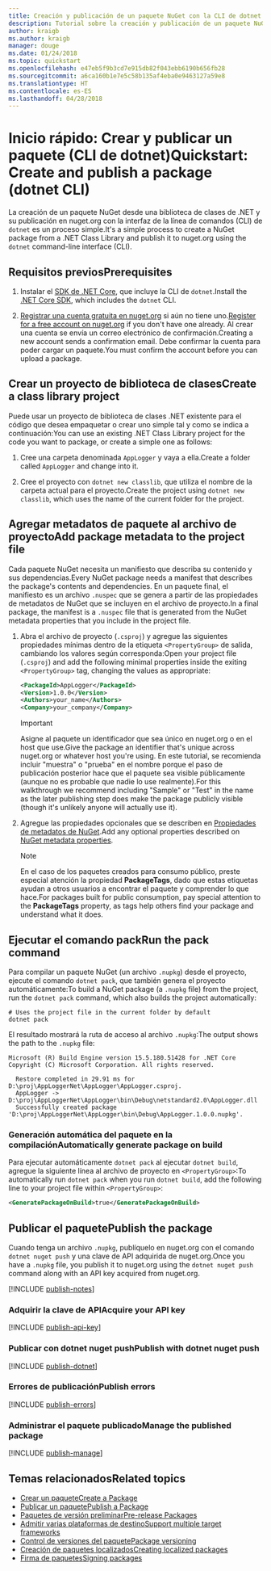 ```yaml
---
title: Creación y publicación de un paquete NuGet con la CLI de dotnet
description: Tutorial sobre la creación y publicación de un paquete NuGet mediante la CLI de NuGet. NET con la CLI de .NET Core (dotnet).
author: kraigb
ms.author: kraigb
manager: douge
ms.date: 01/24/2018
ms.topic: quickstart
ms.openlocfilehash: e47eb5f9b3cd7e915db82f043ebb6190b656fb28
ms.sourcegitcommit: a6ca160b1e7e5c58b135af4eba0e9463127a59e8
ms.translationtype: HT
ms.contentlocale: es-ES
ms.lasthandoff: 04/28/2018
---
```

# <a name="quickstart-create-and-publish-a-package-dotnet-cli"></a><span data-ttu-id="45a9b-103">Inicio rápido: Crear y publicar un paquete (CLI de dotnet)</span><span class="sxs-lookup"><span data-stu-id="45a9b-103">Quickstart: Create and publish a package (dotnet CLI)</span></span>

<span data-ttu-id="45a9b-104">La creación de un paquete NuGet desde una biblioteca de clases de .NET y su publicación en nuget.org con la interfaz de la línea de comandos (CLI) de `dotnet` es un proceso simple.</span><span class="sxs-lookup"><span data-stu-id="45a9b-104">It's a simple process to create a NuGet package from a .NET Class Library and publish it to nuget.org using the `dotnet` command-line interface (CLI).</span></span>

## <a name="prerequisites"></a><span data-ttu-id="45a9b-105">Requisitos previos</span><span class="sxs-lookup"><span data-stu-id="45a9b-105">Prerequisites</span></span>

1. <span data-ttu-id="45a9b-106">Instalar el [SDK de .NET Core](https://www.microsoft.com/net/download/), que incluye la CLI de `dotnet`.</span><span class="sxs-lookup"><span data-stu-id="45a9b-106">Install the [.NET Core SDK](https://www.microsoft.com/net/download/), which includes the `dotnet` CLI.</span></span>

1. <span data-ttu-id="45a9b-107">[Registrar una cuenta gratuita en nuget.org](https://www.nuget.org/users/account/LogOn?returnUrl=%2F) si aún no tiene uno.</span><span class="sxs-lookup"><span data-stu-id="45a9b-107">[Register for a free account on nuget.org](https://www.nuget.org/users/account/LogOn?returnUrl=%2F) if you don't have one already.</span></span> <span data-ttu-id="45a9b-108">Al crear una cuenta se envía un correo electrónico de confirmación.</span><span class="sxs-lookup"><span data-stu-id="45a9b-108">Creating a new account sends a confirmation email.</span></span> <span data-ttu-id="45a9b-109">Debe confirmar la cuenta para poder cargar un paquete.</span><span class="sxs-lookup"><span data-stu-id="45a9b-109">You must confirm the account before you can upload a package.</span></span>

## <a name="create-a-class-library-project"></a><span data-ttu-id="45a9b-110">Crear un proyecto de biblioteca de clases</span><span class="sxs-lookup"><span data-stu-id="45a9b-110">Create a class library project</span></span>

<span data-ttu-id="45a9b-111">Puede usar un proyecto de biblioteca de clases .NET existente para el código que desea empaquetar o crear uno simple tal y como se indica a continuación:</span><span class="sxs-lookup"><span data-stu-id="45a9b-111">You can use an existing .NET Class Library project for the code you want to package, or create a simple one as follows:</span></span>

1. <span data-ttu-id="45a9b-112">Cree una carpeta denominada `AppLogger` y vaya a ella.</span><span class="sxs-lookup"><span data-stu-id="45a9b-112">Create a folder called `AppLogger` and change into it.</span></span>

1. <span data-ttu-id="45a9b-113">Cree el proyecto con `dotnet new classlib`, que utiliza el nombre de la carpeta actual para el proyecto.</span><span class="sxs-lookup"><span data-stu-id="45a9b-113">Create the project using `dotnet new classlib`, which uses the name of the current folder for the project.</span></span>

## <a name="add-package-metadata-to-the-project-file"></a><span data-ttu-id="45a9b-114">Agregar metadatos de paquete al archivo de proyecto</span><span class="sxs-lookup"><span data-stu-id="45a9b-114">Add package metadata to the project file</span></span>

<span data-ttu-id="45a9b-115">Cada paquete NuGet necesita un manifiesto que describa su contenido y sus dependencias.</span><span class="sxs-lookup"><span data-stu-id="45a9b-115">Every NuGet package needs a manifest that describes the package's contents and dependencies.</span></span> <span data-ttu-id="45a9b-116">En un paquete final, el manifiesto es un archivo `.nuspec` que se genera a partir de las propiedades de metadatos de NuGet que se incluyen en el archivo de proyecto.</span><span class="sxs-lookup"><span data-stu-id="45a9b-116">In a final package, the manifest is a `.nuspec` file that is generated from the NuGet metadata properties that you include in the project file.</span></span>

1. <span data-ttu-id="45a9b-117">Abra el archivo de proyecto (`.csproj`) y agregue las siguientes propiedades mínimas dentro de la etiqueta `<PropertyGroup>` de salida, cambiando los valores según corresponda:</span><span class="sxs-lookup"><span data-stu-id="45a9b-117">Open your project file (`.csproj`) and add the following minimal properties inside the exiting `<PropertyGroup>` tag, changing the values as appropriate:</span></span>

    ```xml
    <PackageId>AppLogger</PackageId>
    <Version>1.0.0</Version>
    <Authors>your_name</Authors>
    <Company>your_company</Company>
    ```

    > [!Important]
    > <span data-ttu-id="45a9b-118">Asigne al paquete un identificador que sea único en nuget.org o en el host que use.</span><span class="sxs-lookup"><span data-stu-id="45a9b-118">Give the package an identifier that's unique across nuget.org or whatever host you're using.</span></span> <span data-ttu-id="45a9b-119">En este tutorial, se recomienda incluir "muestra" o "prueba" en el nombre porque el paso de publicación posterior hace que el paquete sea visible públicamente (aunque no es probable que nadie lo use realmente).</span><span class="sxs-lookup"><span data-stu-id="45a9b-119">For this walkthrough we recommend including "Sample" or "Test" in the name as the later publishing step does make the package publicly visible (though it's unlikely anyone will actually use it).</span></span>

1. <span data-ttu-id="45a9b-120">Agregue las propiedades opcionales que se describen en [Propiedades de metadatos de NuGet](/dotnet/core/tools/csproj#nuget-metadata-properties).</span><span class="sxs-lookup"><span data-stu-id="45a9b-120">Add any optional properties described on [NuGet metadata properties](/dotnet/core/tools/csproj#nuget-metadata-properties).</span></span>

    > [!Note]
    > <span data-ttu-id="45a9b-121">En el caso de los paquetes creados para consumo público, preste especial atención la propiedad **PackageTags**, dado que estas etiquetas ayudan a otros usuarios a encontrar el paquete y comprender lo que hace.</span><span class="sxs-lookup"><span data-stu-id="45a9b-121">For packages built for public consumption, pay special attention to the **PackageTags** property, as tags help others find your package and understand what it does.</span></span>

## <a name="run-the-pack-command"></a><span data-ttu-id="45a9b-122">Ejecutar el comando pack</span><span class="sxs-lookup"><span data-stu-id="45a9b-122">Run the pack command</span></span>

<span data-ttu-id="45a9b-123">Para compilar un paquete NuGet (un archivo `.nupkg`) desde el proyecto, ejecute el comando `dotnet pack`, que también genera el proyecto automáticamente:</span><span class="sxs-lookup"><span data-stu-id="45a9b-123">To build a NuGet package (a `.nupkg` file) from the project, run the `dotnet pack` command, which also builds the project automatically:</span></span>

```cli
# Uses the project file in the current folder by default
dotnet pack
```

<span data-ttu-id="45a9b-124">El resultado mostrará la ruta de acceso al archivo `.nupkg`:</span><span class="sxs-lookup"><span data-stu-id="45a9b-124">The output shows the path to the `.nupkg` file:</span></span>

```output
Microsoft (R) Build Engine version 15.5.180.51428 for .NET Core
Copyright (C) Microsoft Corporation. All rights reserved.

  Restore completed in 29.91 ms for D:\proj\AppLoggerNet\AppLogger\AppLogger.csproj.
  AppLogger -> D:\proj\AppLoggerNet\AppLogger\bin\Debug\netstandard2.0\AppLogger.dll
  Successfully created package 'D:\proj\AppLoggerNet\AppLogger\bin\Debug\AppLogger.1.0.0.nupkg'.
```

### <a name="automatically-generate-package-on-build"></a><span data-ttu-id="45a9b-125">Generación automática del paquete en la compilación</span><span class="sxs-lookup"><span data-stu-id="45a9b-125">Automatically generate package on build</span></span>

<span data-ttu-id="45a9b-126">Para ejecutar automáticamente `dotnet pack` al ejecutar `dotnet build`, agregue la siguiente línea al archivo de proyecto en `<PropertyGroup>`:</span><span class="sxs-lookup"><span data-stu-id="45a9b-126">To automatically run `dotnet pack` when you run `dotnet build`, add the following line to your project file within `<PropertyGroup>`:</span></span>

```xml
<GeneratePackageOnBuild>true</GeneratePackageOnBuild>
```

## <a name="publish-the-package"></a><span data-ttu-id="45a9b-127">Publicar el paquete</span><span class="sxs-lookup"><span data-stu-id="45a9b-127">Publish the package</span></span>

<span data-ttu-id="45a9b-128">Cuando tenga un archivo `.nupkg`, publíquelo en nuget.org con el comando `dotnet nuget push` y una clave de API adquirida de nuget.org.</span><span class="sxs-lookup"><span data-stu-id="45a9b-128">Once you have a `.nupkg` file, you publish it to nuget.org using the `dotnet nuget push` command along with an API key acquired from nuget.org.</span></span>

[!INCLUDE [publish-notes](includes/publish-notes.md)]

### <a name="acquire-your-api-key"></a><span data-ttu-id="45a9b-129">Adquirir la clave de API</span><span class="sxs-lookup"><span data-stu-id="45a9b-129">Acquire your API key</span></span>

[!INCLUDE [publish-api-key](includes/publish-api-key.md)]

### <a name="publish-with-dotnet-nuget-push"></a><span data-ttu-id="45a9b-130">Publicar con dotnet nuget push</span><span class="sxs-lookup"><span data-stu-id="45a9b-130">Publish with dotnet nuget push</span></span>

[!INCLUDE [publish-dotnet](includes/publish-dotnet.md)]

### <a name="publish-errors"></a><span data-ttu-id="45a9b-131">Errores de publicación</span><span class="sxs-lookup"><span data-stu-id="45a9b-131">Publish errors</span></span>

[!INCLUDE [publish-errors](includes/publish-errors.md)]

### <a name="manage-the-published-package"></a><span data-ttu-id="45a9b-132">Administrar el paquete publicado</span><span class="sxs-lookup"><span data-stu-id="45a9b-132">Manage the published package</span></span>

[!INCLUDE [publish-manage](includes/publish-manage.md)]

## <a name="related-topics"></a><span data-ttu-id="45a9b-133">Temas relacionados</span><span class="sxs-lookup"><span data-stu-id="45a9b-133">Related topics</span></span>

- [<span data-ttu-id="45a9b-134">Crear un paquete</span><span class="sxs-lookup"><span data-stu-id="45a9b-134">Create a Package</span></span>](../create-packages/creating-a-package.md)
- [<span data-ttu-id="45a9b-135">Publicar un paquete</span><span class="sxs-lookup"><span data-stu-id="45a9b-135">Publish a Package</span></span>](../create-packages/publish-a-package.md)
- [<span data-ttu-id="45a9b-136">Paquetes de versión preliminar</span><span class="sxs-lookup"><span data-stu-id="45a9b-136">Pre-release Packages</span></span>](../create-packages/Prerelease-Packages.md)
- [<span data-ttu-id="45a9b-137">Admitir varias plataformas de destino</span><span class="sxs-lookup"><span data-stu-id="45a9b-137">Support multiple target frameworks</span></span>](../create-packages/supporting-multiple-target-frameworks.md)
- [<span data-ttu-id="45a9b-138">Control de versiones del paquete</span><span class="sxs-lookup"><span data-stu-id="45a9b-138">Package versioning</span></span>](../reference/package-versioning.md)
- [<span data-ttu-id="45a9b-139">Creación de paquetes localizados</span><span class="sxs-lookup"><span data-stu-id="45a9b-139">Creating localized packages</span></span>](../create-packages/creating-localized-packages.md)
- [<span data-ttu-id="45a9b-140">Firma de paquetes</span><span class="sxs-lookup"><span data-stu-id="45a9b-140">Signing packages</span></span>](../create-packages/Sign-a-package.md)
